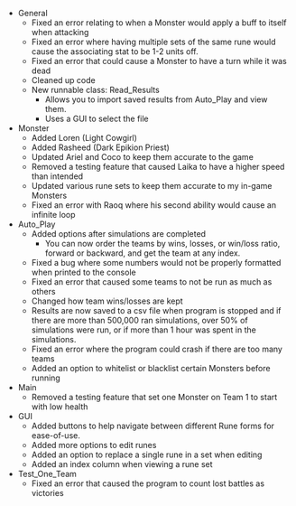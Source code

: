 * General
  * Fixed an error relating to when a Monster would apply a buff to itself when attacking
  * Fixed an error where having multiple sets of the same rune would cause the associating stat to be 1-2 units off.
  * Fixed an error that could cause a Monster to have a turn while it was dead
  * Cleaned up code
  * New runnable class: Read_Results
    * Allows you to import saved results from Auto_Play and view them.
    * Uses a GUI to select the file
* Monster
  * Added Loren (Light Cowgirl)
  * Added Rasheed (Dark Epikion Priest)
  * Updated Ariel and Coco to keep them accurate to the game
  * Removed a testing feature that caused Laika to have a higher speed than intended
  * Updated various rune sets to keep them accurate to my in-game Monsters
  * Fixed an error with Raoq where his second ability would cause an infinite loop
* Auto_Play
  * Added options after simulations are completed
    * You can now order the teams by wins, losses, or win/loss ratio, forward or backward, and get the team at any index.
  * Fixed a bug where some numbers would not be properly formatted when printed to the console
  * Fixed an error that caused some teams to not be run as much as others
  * Changed how team wins/losses are kept
  * Results are now saved to a csv file when program is stopped and if there are more than 500,000 ran simulations, over 50% of simulations were run, 
    or if more than 1 hour was spent in the simulations.
  * Fixed an error where the program could crash if there are too many teams
  * Added an option to whitelist or blacklist certain Monsters before running
* Main
  * Removed a testing feature that set one Monster on Team 1 to start with low health
* GUI
  * Added buttons to help navigate between different Rune forms for ease-of-use.
  * Added more options to edit runes
  * Added an option to replace a single rune in a set when editing
  * Added an index column when viewing a rune set
* Test_One_Team
  * Fixed an error that caused the program to count lost battles as victories